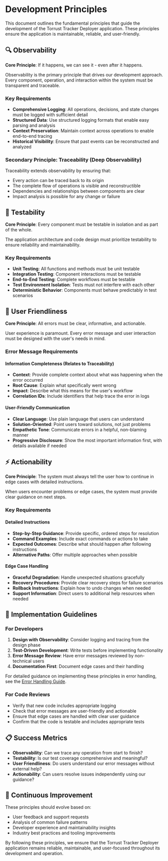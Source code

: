 # Development Principles

This document outlines the fundamental principles that guide the development of the Torrust Tracker Deployer application. These principles ensure the application is maintainable, reliable, and user-friendly.

## 🔍 Observability

**Core Principle**: If it happens, we can see it - even after it happens.

Observability is the primary principle that drives our development approach. Every component, operation, and interaction within the system must be transparent and traceable.

### Key Requirements

- **Comprehensive Logging**: All operations, decisions, and state changes must be logged with sufficient detail
- **Structured Data**: Use structured logging formats that enable easy parsing and analysis
- **Context Preservation**: Maintain context across operations to enable end-to-end tracing
- **Historical Visibility**: Ensure that past events can be reconstructed and analyzed

### Secondary Principle: Traceability (Deep Observability)

Traceability extends observability by ensuring that:

- Every action can be traced back to its origin
- The complete flow of operations is visible and reconstructible
- Dependencies and relationships between components are clear
- Impact analysis is possible for any change or failure

## 🧪 Testability

**Core Principle**: Every component must be testable in isolation and as part of the whole.

The application architecture and code design must prioritize testability to ensure reliability and maintainability.

### Key Requirements

- **Unit Testing**: All functions and methods must be unit testable
- **Integration Testing**: Component interactions must be testable
- **End-to-End Testing**: Complete workflows must be testable
- **Test Environment Isolation**: Tests must not interfere with each other
- **Deterministic Behavior**: Components must behave predictably in test scenarios

## 👥 User Friendliness

**Core Principle**: All errors must be clear, informative, and actionable.

User experience is paramount. Every error message and user interaction must be designed with the user's needs in mind.

### Error Message Requirements

#### Information Completeness (Relates to Traceability)

- **Context**: Provide complete context about what was happening when the error occurred
- **Root Cause**: Explain what specifically went wrong
- **Impact**: Describe what this means for the user's workflow
- **Correlation IDs**: Include identifiers that help trace the error in logs

#### User-Friendly Communication

- **Clear Language**: Use plain language that users can understand
- **Solution-Oriented**: Point users toward solutions, not just problems
- **Empathetic Tone**: Communicate errors in a helpful, non-blaming manner
- **Progressive Disclosure**: Show the most important information first, with details available if needed

## ⚡ Actionability

**Core Principle**: The system must always tell the user how to continue in edge cases with detailed instructions.

When users encounter problems or edge cases, the system must provide clear guidance on next steps.

### Key Requirements

#### Detailed Instructions

- **Step-by-Step Guidance**: Provide specific, ordered steps for resolution
- **Command Examples**: Include exact commands or actions to take
- **Expected Outcomes**: Describe what should happen after following instructions
- **Alternative Paths**: Offer multiple approaches when possible

#### Edge Case Handling

- **Graceful Degradation**: Handle unexpected situations gracefully
- **Recovery Procedures**: Provide clear recovery steps for failure scenarios
- **Rollback Instructions**: Explain how to undo changes when needed
- **Support Information**: Direct users to additional help resources when needed

## 🔧 Implementation Guidelines

### For Developers

1. **Design with Observability**: Consider logging and tracing from the design phase
2. **Test-Driven Development**: Write tests before implementing functionality
3. **Error Message Review**: Have error messages reviewed by non-technical users
4. **Documentation First**: Document edge cases and their handling

For detailed guidance on implementing these principles in error handling, see the [Error Handling Guide](./contributing/error-handling.md).

### For Code Reviews

- Verify that new code includes appropriate logging
- Check that error messages are user-friendly and actionable
- Ensure that edge cases are handled with clear user guidance
- Confirm that the code is testable and includes appropriate tests

## 📋 Success Metrics

- **Observability**: Can we trace any operation from start to finish?
- **Testability**: Is our test coverage comprehensive and meaningful?
- **User Friendliness**: Do users understand our error messages without external help?
- **Actionability**: Can users resolve issues independently using our guidance?

## 🚀 Continuous Improvement

These principles should evolve based on:

- User feedback and support requests
- Analysis of common failure patterns
- Developer experience and maintainability insights
- Industry best practices and tooling improvements

By following these principles, we ensure that the Torrust Tracker Deployer application remains reliable, maintainable, and user-focused throughout its development and operation.
